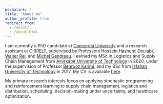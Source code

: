 ```yaml
---
permalink: /
title: "About me"
author_profile: true
redirect_from: 
  - /about/
  - /about.html
---
```


I am currently a PhD candidate at [Concordia University](https://www.concordia.ca/) and a research assistant at [CIRRELT](https://www.cirrelt.ca/default.aspx), supervised by Professors [Hossein Hashemi Doulabi](https://www.concordia.ca/faculty/hossein-hashemidoulabi.html), [Walter Rei](https://professeurs.uqam.ca/professeur/rei.walter/), and [Michel Gendreau](https://www.polymtl.ca/expertises/gendreau-michel). I earned my MSc in Logistics and Supply Chain Management from [Amirkabir University of Technology](https://aut.ac.ir/en) in 2020, under the supervision of Professor [Behrooz Karimi](https://aut.ac.ir/cv/2096/BEHROOZ-KARIMI?slc_lang=en&&cv=2096&mod=scv), and my BSc from [Isfahan University of Technology](https://english.iut.ac.ir/) in 2017. My CV is available [here](pedram-fdi.github.io/files/CV_Academic_P__Farghadani_Chaharsooghi.pdf).

My primary research interests focus on applying stochastic programming and reinforcement learning to supply chain management, logistics and distribution, scheduling, decision-making under uncertainty, and healthcare optimization.
